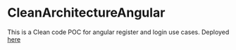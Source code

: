 # CleanArchitectureAngular

This is a Clean code POC for angular register and login use cases.
Deployed [here](https://angular-clean-architecture-project-poc-981805354605.europe-west1.run.app)
